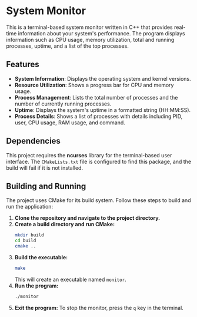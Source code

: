 # System Monitor

This is a terminal-based system monitor written in C++ that provides real-time information about your system's performance. The program displays information such as CPU usage, memory utilization, total and running processes, uptime, and a list of the top processes.

## Features

* **System Information**: Displays the operating system and kernel versions.
* **Resource Utilization**: Shows a progress bar for CPU and memory usage.
* **Process Management**: Lists the total number of processes and the number of currently running processes.
* **Uptime**: Displays the system's uptime in a formatted string (HH:MM:SS).
* **Process Details**: Shows a list of processes with details including PID, user, CPU usage, RAM usage, and command.

## Dependencies

This project requires the **ncurses** library for the terminal-based user interface. The `CMakeLists.txt` file is configured to find this package, and the build will fail if it is not installed.

## Building and Running

The project uses CMake for its build system. Follow these steps to build and run the application:

1.  **Clone the repository and navigate to the project directory.**
2.  **Create a build directory and run CMake:**
    ```bash
    mkdir build
    cd build
    cmake ..
    ```
3.  **Build the executable:**
    ```bash
    make
    ```
    This will create an executable named `monitor`.
4.  **Run the program:**
    ```bash
    ./monitor
    ```
5.  **Exit the program:**
    To stop the monitor, press the `q` key in the terminal.
